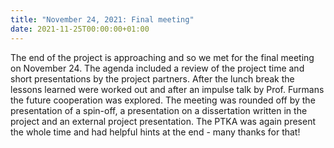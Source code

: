 ```yaml
---
title: "November 24, 2021: Final meeting"
date: 2021-11-25T00:00:00+01:00
---
```


The end of the project is approaching and so we met for the final meeting on November 24. The agenda included a review of the project time and short presentations by the project partners. After the lunch break the lessons learned were worked out and after an impulse talk by Prof. Furmans the future cooperation was explored. The meeting was rounded off by the presentation of a spin-off, a presentation on a dissertation written in the project and an external project presentation. The PTKA was again present the whole time and had helpful hints at the end - many thanks for that!
